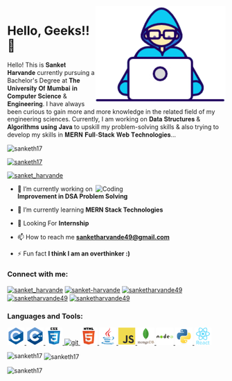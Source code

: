 <img align="right" alt="Coding" width="300" src="https://raw.githubusercontent.com/AkashSingh3031/AkashSingh3031/main/images/Developer.gif">
<h1 align="left">Hello, Geeks!! 👋</h1>
<p>Hello! This is 𝐒𝐚𝐧𝐤𝐞𝐭 𝐇𝐚𝐫𝐯𝐚𝐧𝐝𝐞 currently pursuing a Bachelor's Degree at 𝐓𝐡𝐞 𝐔𝐧𝐢𝐯𝐞𝐫𝐬𝐢𝐭𝐲 𝐎𝐟 𝐌𝐮𝐦𝐛𝐚𝐢 𝐢𝐧 𝐂𝐨𝐦𝐩𝐮𝐭𝐞𝐫 𝐒𝐜𝐢𝐞𝐧𝐜𝐞 & 𝐄𝐧𝐠𝐢𝐧𝐞𝐞𝐫𝐢𝐧𝐠. I have always been curious to gain more and more knowledge in the related field of my engineering sciences. Currently, I am working on 𝐃𝐚𝐭𝐚 𝐒𝐭𝐫𝐮𝐜𝐭𝐮𝐫𝐞𝐬 & 𝐀𝐥𝐠𝐨𝐫𝐢𝐭𝐡𝐦𝐬 𝐮𝐬𝐢𝐧𝐠 𝐉𝐚𝐯𝐚 to upskill my problem-solving skills & also trying to develop my skills in 𝐌𝐄𝐑𝐍 𝐅𝐮𝐥𝐥-𝐒𝐭𝐚𝐜𝐤 𝐖𝐞𝐛 𝐓𝐞𝐜𝐡𝐧𝐨𝐥𝐨𝐠𝐢𝐞𝐬...
</p>

<p align="left"> <img src="https://komarev.com/ghpvc/?username=sanketh17&label=Profile%20views&color=0e75b6&style=flat" alt="sanketh17" /> </p>


<p align="left"> <a href="https://github.com/ryo-ma/github-profile-trophy"><img src="https://github-profile-trophy.vercel.app/?username=sanketh17" alt="sanketh17" /></a> </p>

<p align="left"> <a href="https://twitter.com/sanket_harvande" target="blank"><img src="https://img.shields.io/twitter/follow/sanket_harvande?logo=twitter&style=for-the-badge" alt="sanket_harvande" /></a> </p>
<img align="right" alt="Coding" width="300" src="https://encrypted-tbn0.gstatic.com/images?q=tbn:ANd9GcSEaIjNv4WYC6jYdKSFGBIW7Hn_D5mMMlDvWBdHQPrecBZyhsV8lC4rrS09UI6-lUaTDPs&usqp=CAU">

- 🔭 I’m currently working on **Improvement in DSA Problem Solving**

- 🌱 I’m currently learning **MERN Stack Technologies**

- 💬 Looking For **Internship**

- 📫 How to reach me **sanketharvande49@gmail.com**

- ⚡ Fun fact **I think I am an overthinker :)**

<h3 align="left">Connect with me:</h3>
<p align="left">
<a href="https://twitter.com/sanket_harvande" target="blank"><img align="center" src="https://raw.githubusercontent.com/rahuldkjain/github-profile-readme-generator/master/src/images/icons/Social/twitter.svg" alt="sanket_harvande" height="30" width="40" /></a>
<a href="https://linkedin.com/in/sanket-harvande" target="blank"><img align="center" src="https://raw.githubusercontent.com/rahuldkjain/github-profile-readme-generator/master/src/images/icons/Social/linked-in-alt.svg" alt="sanket-harvande" height="30" width="40" /></a>
<a href="https://www.hackerrank.com/sanketharvande49" target="blank"><img align="center" src="https://raw.githubusercontent.com/rahuldkjain/github-profile-readme-generator/master/src/images/icons/Social/hackerrank.svg" alt="sanketharvande49" height="30" width="40" /></a>
<a href="https://www.leetcode.com/sanketharvande49" target="blank"><img align="center" src="https://raw.githubusercontent.com/rahuldkjain/github-profile-readme-generator/master/src/images/icons/Social/leet-code.svg" alt="sanketharvande49" height="30" width="40" /></a>
<a href="https://auth.geeksforgeeks.org/user/sanketharvande49" target="blank"><img align="center" src="https://raw.githubusercontent.com/rahuldkjain/github-profile-readme-generator/master/src/images/icons/Social/geeks-for-geeks.svg" alt="sanketharvande49" height="30" width="40" /></a>
</p>

<h3 align="left">Languages and Tools:</h3>
<p align="left"> <a href="https://www.cprogramming.com/" target="_blank" rel="noreferrer"> <img src="https://raw.githubusercontent.com/devicons/devicon/master/icons/c/c-original.svg" alt="c" width="40" height="40"/> </a> <a href="https://www.w3schools.com/cpp/" target="_blank" rel="noreferrer"> <img src="https://raw.githubusercontent.com/devicons/devicon/master/icons/cplusplus/cplusplus-original.svg" alt="cplusplus" width="40" height="40"/> </a> <a href="https://www.w3schools.com/css/" target="_blank" rel="noreferrer"> <img src="https://raw.githubusercontent.com/devicons/devicon/master/icons/css3/css3-original-wordmark.svg" alt="css3" width="40" height="40"/> </a> <a href="https://git-scm.com/" target="_blank" rel="noreferrer"> <img src="https://www.vectorlogo.zone/logos/git-scm/git-scm-icon.svg" alt="git" width="40" height="40"/> </a> <a href="https://www.w3.org/html/" target="_blank" rel="noreferrer"> <img src="https://raw.githubusercontent.com/devicons/devicon/master/icons/html5/html5-original-wordmark.svg" alt="html5" width="40" height="40"/> </a> <a href="https://www.java.com" target="_blank" rel="noreferrer"> <img src="https://raw.githubusercontent.com/devicons/devicon/master/icons/java/java-original.svg" alt="java" width="40" height="40"/> </a> <a href="https://developer.mozilla.org/en-US/docs/Web/JavaScript" target="_blank" rel="noreferrer"> <img src="https://raw.githubusercontent.com/devicons/devicon/master/icons/javascript/javascript-original.svg" alt="javascript" width="40" height="40"/> </a> <a href="https://www.mongodb.com/" target="_blank" rel="noreferrer"> <img src="https://raw.githubusercontent.com/devicons/devicon/master/icons/mongodb/mongodb-original-wordmark.svg" alt="mongodb" width="40" height="40"/> </a> <a href="https://nodejs.org" target="_blank" rel="noreferrer"> <img src="https://raw.githubusercontent.com/devicons/devicon/master/icons/nodejs/nodejs-original-wordmark.svg" alt="nodejs" width="40" height="40"/> </a> <a href="https://www.python.org" target="_blank" rel="noreferrer"> <img src="https://raw.githubusercontent.com/devicons/devicon/master/icons/python/python-original.svg" alt="python" width="40" height="40"/> </a> <a href="https://reactjs.org/" target="_blank" rel="noreferrer"> <img src="https://raw.githubusercontent.com/devicons/devicon/master/icons/react/react-original-wordmark.svg" alt="react" width="40" height="40"/> </a> </p>

<p><img align="left" src="https://github-readme-stats.vercel.app/api/top-langs?username=sanketh17&show_icons=true&locale=en&layout=compact" alt="sanketh17" /></p>

<p>&nbsp;<img align="center" src="https://github-readme-stats.vercel.app/api?username=sanketh17&show_icons=true&locale=en" alt="sanketh17" /></p>

<p><img align="center" src="https://github-readme-streak-stats.herokuapp.com/?user=sanketh17&" alt="sanketh17" /></p>
